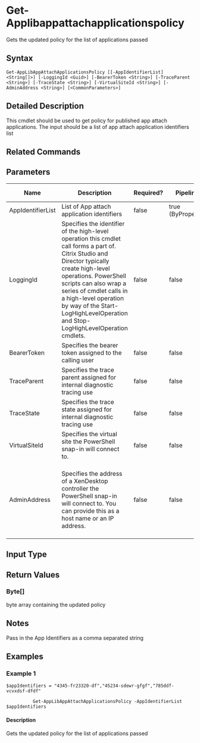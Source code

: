 ﻿
# Get-Applibappattachapplicationspolicy
Gets the updated policy for the list of applications passed
## Syntax

```
Get-AppLibAppAttachApplicationsPolicy [[-AppIdentifierList] <String[]>] [-LoggingId <Guid>] [-BearerToken <String>] [-TraceParent <String>] [-TraceState <String>] [-VirtualSiteId <String>] [-AdminAddress <String>] [<CommonParameters>]
```

## Detailed Description
This cmdlet should be used to get policy for published app attach applications. The input should be a list of app attach application identifiers list


## Related Commands

## Parameters
| Name   | Description | Required? | Pipeline Input | Default Value |
| --- | --- | --- | --- | --- |
| AppIdentifierList | List of App attach application identifiers | false | true (ByPropertyName) |  |
| LoggingId | Specifies the identifier of the high-level operation this cmdlet call forms a part of. Citrix Studio and Director typically create high-level operations. PowerShell scripts can also wrap a series of cmdlet calls in a high-level operation by way of the Start-LogHighLevelOperation and Stop-LogHighLevelOperation cmdlets. | false | false |  |
| BearerToken | Specifies the bearer token assigned to the calling user | false | false |  |
| TraceParent | Specifies the trace parent assigned for internal diagnostic tracing use | false | false |  |
| TraceState | Specifies the trace state assigned for internal diagnostic tracing use | false | false |  |
| VirtualSiteId | Specifies the virtual site the PowerShell snap-in will connect to. | false | false |  |
| AdminAddress | Specifies the address of a XenDesktop controller the PowerShell snap-in will connect to. You can provide this as a host name or an IP address. | false | false | Localhost. Once a value is provided by any cmdlet, this value becomes the default. |

## Input Type

### 

## Return Values

### Byte\[\]
byte array containing the updated policy
## Notes
Pass in the App Identifiers as a comma separated string
## Examples

### Example 1

```
$appIdentifiers = "4345-fr23320-df","45234-sdewr-gfgf","785ddf-vcvxdsf-dfdf"  
  
          Get-AppLibAppAttachApplicationsPolicy -AppIdentifierList $appIdentifiers
```

#### Description
Gets the updated policy for the list of applications passed
